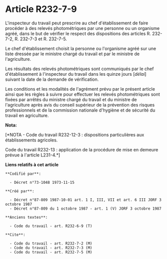 # Article R232-7-9

L'inspecteur du travail peut prescrire au chef d'établissement de faire procéder à des relevés photométriques par une
personne ou un organisme agréé, dans le but de vérifier le respect des dispositions des articles R. 232-7-2, R. 232-7-3 et R.
232-7-5.

Le chef d'établissement choisit la personne ou l'organisme agréé sur une liste dressée par le ministre chargé du travail et
par le ministre de l'agriculture.

Les résultats des relevés photométriques sont communiqués par le chef d'établissement à l'inspecteur du travail dans les
quinze jours [*délai*] suivant la date de la demande de vérification.

Les conditions et les modalités de l'agrément prévu par le présent article ainsi que les règles à suivre pour effectuer les
relevés photométriques sont fixées par arrêtés du ministre chargé du travail et du ministre de l'agriculture après avis du
conseil supérieur de la prévention des risques professionnels et de la commission nationale d'hygiène et de sécurité du
travail en agriculture.

**Nota:**

[*NOTA - Code du travail R232-12-3 : dispositions particulières aux établissements agricoles.

Code du travail R232-13 : application de la procédure de mise en demeure prévue à l'article L231-4.*]

**Liens relatifs à cet article**

	**Codifié par**:

	  - Décret n°73-1048 1973-11-15

	**Créé par**:

	  - Décret n°87-809 1987-10-01 art. 1 I, III, VII et art. 6 III JORF 3 octobre 1987
	  - Décret n°87-809 du 1 octobre 1987 - art. 1 (V) JORF 3 octobre 1987

	**Anciens textes**:

	  - Code du travail - art. R232-6-9 (T)

	**Cite**:

	  - Code du travail - art. R232-7-2 (M)
	  - Code du travail - art. R232-7-3 (M)
	  - Code du travail - art. R232-7-5 (M)

